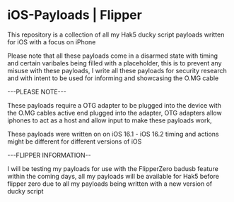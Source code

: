 # iOS-Payloads | Flipper
This repository is a collection of all my Hak5 ducky script payloads written for iOS with a focus on iPhone

Please note that all these payloads come in a disarmed state with timing and certain varibales being filled with a placeholder, this is to prevent any misuse with these payloads, I write all these payloads for security research and with intent to be used for informing and showcasing the O.MG cable 

---PLEASE NOTE---

These payloads require a OTG adapter to be plugged into the device with the O.MG cables active end plugged into the adapter, OTG adapters allow iphones to act as a host and allow input to make these payloads work, 

These payloads were written on on iOS 16.1 - iOS 16.2 timing and actions might be different for different versions of iOS

---FLIPPER INFORMATION--

I will be testing my payloads for use with the FlipperZero badusb feature within the coming days, all my payloads will be available for Hak5 before flipper zero due to all my payloads being written with a new version of ducky script 

